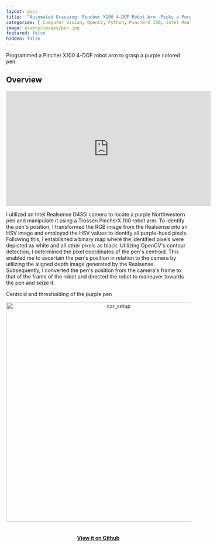 ```yaml
---
layout: post
title:  "Automated Grasping: Pincher X100 4-DOF Robot Arm -Picks a Purple Pen"
categories: [ Computer Vision, OpenCV, Python, PincherX 100, Intel Realsense ]
image: assets/images/pen.jpg
featured: false
hidden: false
---
```

Programmed a Pincher X100 4-DOF robot arm to grasp a purple colored pen.

## Overview

<div align="center"><iframe width="560" height="315" src="https://www.youtube.com/embed/SmPIuWhf_UQ" title="YouTube video player" frameborder="0" allow="accelerometer; autoplay; clipboard-write; encrypted-media; gyroscope; picture-in-picture" allowfullscreen></iframe></div>

 I utilized an Intel Realsense D435i camera to locate a purple Northwestern pen and manipulate it using a Trossen PincherX 100 robot arm. To identify the pen's position, I transformed the RGB image from the Realsense into an HSV image and employed the HSV values to identify all purple-hued pixels. Following this, I established a binary map where the identified pixels were depicted as white and all other pixels as black. Utilizing OpenCV's contour detection, I determined the pixel coordinates of the pen's centroid. This enabled me to ascertain the pen's position in relation to the camera by utilizing the aligned depth image generated by the Realsense. Subsequently, I converted the pen's position from the camera's frame to that of the frame of the robot and directed the robot to maneuver towards the pen and seize it.

 Centroid and thresholding of the purple pen
 <div align="center"><img src="https://raw.githubusercontent.com/roy2909/roy2909.github.io/08b08e279ba67fb56615d4048d3c89ace9d4a978/assets/images/penC.gif" alt="car_setup" width="600"/></div>
 &nbsp;
&nbsp;
<div align="center"><h4> <a href="https://github.com/roy2909/pen_challenge">View it on Github</a></h4></div>
